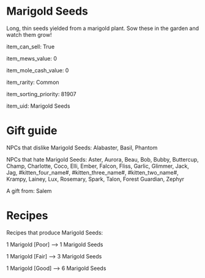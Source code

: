 # Marigold Seeds

Long, thin seeds yielded from a marigold plant. Sow these in the garden and watch them grow!

item_can_sell: True

item_mews_value: 0

item_mole_cash_value: 0

item_rarity: Common

item_sorting_priority: 81907

item_uid: Marigold Seeds

# Gift guide

NPCs that dislike Marigold Seeds: Alabaster, Basil, Phantom

NPCs that hate Marigold Seeds: Aster, Aurora, Beau, Bob, Bubby, Buttercup, Champ, Charlotte, Coco, Elli, Ember, Falcon, Fliss, Garlic, Glimmer, Jack, Jag, #kitten_four_name#, #kitten_three_name#, #kitten_two_name#, Krampy, Lainey, Lux, Rosemary, Spark, Talon, Forest Guardian, Zephyr

A gift from: Salem

# Recipes

Recipes that produce Marigold Seeds:

1 Marigold [Poor] --> 1 Marigold Seeds

1 Marigold [Fair] --> 3 Marigold Seeds

1 Marigold [Good] --> 6 Marigold Seeds